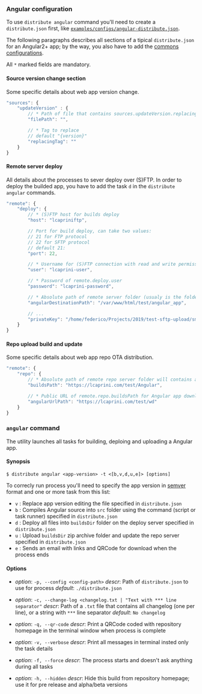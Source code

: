 ### Angular configuration

To use `distribute angular` command you'll need to create a `distribute.json` first, like [`examples/configs/angular-distribute.json`](../examples/configs/angular-distribute.json).

The following paragraphs describes all sections of a tipical `distribute.json` for an Angular2+ app; by the way, you also have to add the [commons configurations](./commons-readme.md).

All `*` marked fields are mandatory.

#### Source version change section

Some specific details about web app version change.

```js
"sources": {
    "updateVersion" : {
        // * Path of file that contains sources.updateVersion.replacingTag tag that will be used to print inside the app's version label
        "filePath": "",

        // * Tag to replace
        // default "{version}"
        "replacingTag": ""
    }
}
```

#### Remote server deploy

All details about the processes to sever deploy over (S)FTP.
In order to deploy the builded app, you have to add the task `d` in the `distribute angular` commands.

```js
"remote": {
    "deploy": {
        // * (S)FTP host for builds deploy
        "host": "lcapriniftp",

        // Port for build deploy, can take two values:
        // 21 for FTP protocol
        // 22 for SFTP protocol
        // default 21:
        "port": 22,

        // * Username for (S)FTP connection with read and write permissions
        "user": "lcaprini-user",

        // * Password of remote.deploy.user
        "password": "lcaprini-password",

        // * Absolute path of remote server folder (usualy is the folder of document root of http server)
        "angularDestinationPath": "/var/www/html/test/angular_app",

        // ...
        "privateKey": "/home/federico/Projects/2019/test-sftp-upload/smart-agricolture_private.key"
    }
}
```

#### Repo upload build and update

Some specific details about web app repo OTA distribution.

```js
"remote": {
    "repo": {
        // * Absolute path of remote repo server folder will contains all Angular `.zip` files
        "buildsPath": "https://lcaprini.com/test/Angular",

        // * Public URL of remote.repo.buildsPath for Angular app download.
        "angularUrlPath": "https://lcaprini.com/test/wd"
    }
}
```

### `angular` command

The utility launches all tasks for building, deploing and uploading a Angular app.

#### Synopsis

    $ distribute angular <app-version> -t <[b,v,d,u,e]> [options]

To correcly run process you'll need to specify the app version in [semver](http://semver.org/) format and one or more task from this list:

-   `v` : Replace app version editing the file specified in `distribute.json`
-   `b` : Compiles Angular source into `src` folder using the command (script or task runner) specified in `distribute.json`
-   `d` : Deploy all files into `buildsDir` folder on the deploy server specified in `distribute.json`
-   `u` : Upload `buildsDir` zip archive folder and update the repo server specified in `distribute.json`
-   `e` : Sends an email with links and QRCode for download when the process ends

#### Options

-   _option_: `-p, --config <config-path>`
    _descr_: Path of `distribute.json` to use for process
    _default_: `./distribute.json`

*   _option_: `-c, --change-log <changelog.txt | "Text with *** line separator"`
    _descr_: Path of a `.txt` file that contains all changelog (one per line), or a string with `***` line separator
    _default_: `No changelog`

-   _option_: `-q, --qr-code`
    _descr_: Print a QRCode coded with repository homepage in the terminal window when process is complete

*   _option_: `-v, --verbose`
    _descr_: Print all messages in terminal insted only the task details

-   _option_: `-f, --force`
    _descr_: The process starts and doesn't ask anything during all tasks

*   _option_: `-h, --hidden`
    _descr_: Hide this build from repository homepage; use it for pre release and alpha/beta versions
